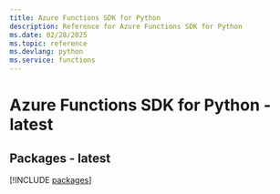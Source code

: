 ```yaml
---
title: Azure Functions SDK for Python
description: Reference for Azure Functions SDK for Python
ms.date: 02/28/2025
ms.topic: reference
ms.devlang: python
ms.service: functions
---
```

# Azure Functions SDK for Python - latest
## Packages - latest
[!INCLUDE [packages](functions-index.md)]